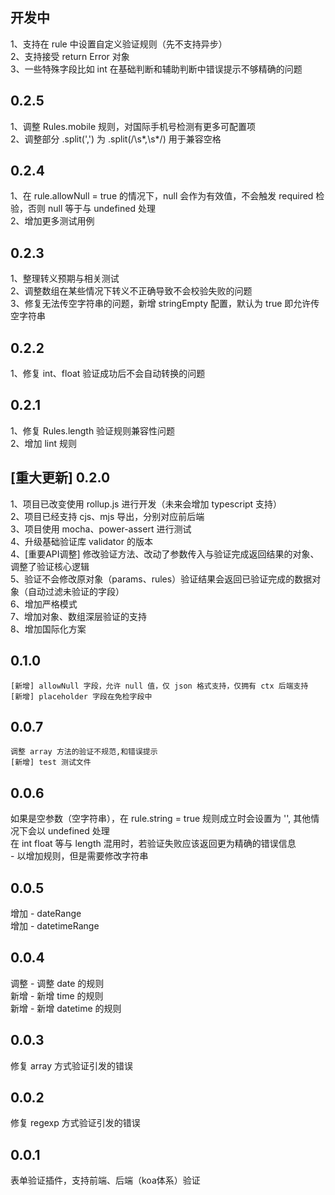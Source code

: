 ## 开发中
1、支持在 rule 中设置自定义验证规则（先不支持异步）  
2、支持接受 return Error 对象  
3、一些特殊字段比如 int 在基础判断和辅助判断中错误提示不够精确的问题  

## 0.2.5
1、调整 Rules.mobile 规则，对国际手机号检测有更多可配置项  
2、调整部分 .split(',') 为 .split(/\s*,\s*/) 用于兼容空格  

## 0.2.4
1、在 rule.allowNull = true 的情况下，null 会作为有效值，不会触发 required 检验，否则 null 等于与 undefined 处理  
2、增加更多测试用例  

## 0.2.3
1、整理转义预期与相关测试  
2、调整数组在某些情况下转义不正确导致不会校验失败的问题  
3、修复无法传空字符串的问题，新增 stringEmpty 配置，默认为 true 即允许传空字符串  

## 0.2.2
1、修复 int、float 验证成功后不会自动转换的问题  

## 0.2.1
1、修复 Rules.length 验证规则兼容性问题  
2、增加 lint 规则  

## [重大更新] 0.2.0
1、项目已改变使用 rollup.js 进行开发（未来会增加 typescript 支持）  
2、项目已经支持 cjs、mjs 导出，分别对应前后端  
3、项目使用 mocha、power-assert 进行测试  
4、升级基础验证库 validator 的版本  
4、[重要API调整] 修改验证方法、改动了参数传入与验证完成返回结果的对象、调整了验证核心逻辑  
5、验证不会修改原对象（params、rules）验证结果会返回已验证完成的数据对象（自动过滤未验证的字段）  
6、增加严格模式  
7、增加对象、数组深层验证的支持  
8、增加国际化方案  

## 0.1.0
    [新增] allowNull 字段，允许 null 值，仅 json 格式支持，仅拥有 ctx 后端支持  
    [新增] placeholder 字段在免检字段中  
    
## 0.0.7
    调整 array 方法的验证不规范,和错误提示  
    [新增] test 测试文件  

## 0.0.6
如果是空参数（空字符串），在 rule.string = true 规则成立时会设置为 '', 其他情况下会以 undefined 处理  
在 int float 等与 length 混用时，若验证失败应该返回更为精确的错误信息  
    - 以增加规则，但是需要修改字符串  

## 0.0.5
增加 - dateRange  
增加 - datetimeRange  

## 0.0.4
调整 - 调整 date 的规则  
新增 - 新增 time 的规则  
新增 - 新增 datetime 的规则  

## 0.0.3
修复 array 方式验证引发的错误  

## 0.0.2
修复 regexp 方式验证引发的错误  

## 0.0.1
表单验证插件，支持前端、后端（koa体系）验证  